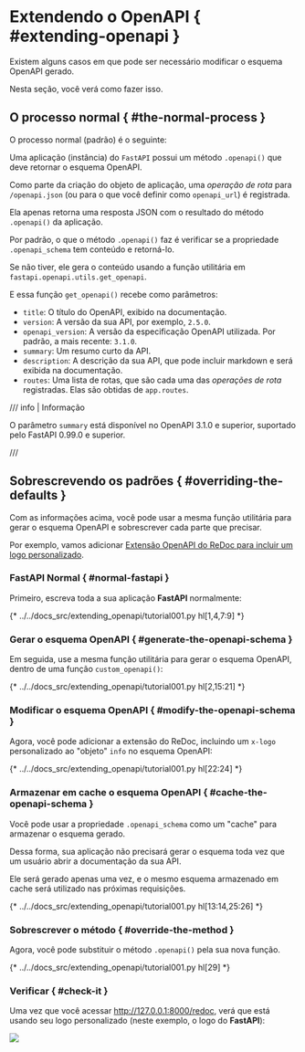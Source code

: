 # Extendendo o OpenAPI { #extending-openapi }

Existem alguns casos em que pode ser necessário modificar o esquema OpenAPI gerado.

Nesta seção, você verá como fazer isso.

## O processo normal { #the-normal-process }

O processo normal (padrão) é o seguinte:

Uma aplicação (instância) do `FastAPI` possui um método `.openapi()` que deve retornar o esquema OpenAPI.

Como parte da criação do objeto de aplicação, uma *operação de rota* para `/openapi.json` (ou para o que você definir como `openapi_url`) é registrada.

Ela apenas retorna uma resposta JSON com o resultado do método `.openapi()` da aplicação.

Por padrão, o que o método `.openapi()` faz é verificar se a propriedade `.openapi_schema` tem conteúdo e retorná-lo.

Se não tiver, ele gera o conteúdo usando a função utilitária em `fastapi.openapi.utils.get_openapi`.

E essa função `get_openapi()` recebe como parâmetros:

* `title`: O título do OpenAPI, exibido na documentação.
* `version`: A versão da sua API, por exemplo, `2.5.0`.
* `openapi_version`: A versão da especificação OpenAPI utilizada. Por padrão, a mais recente: `3.1.0`.
* `summary`: Um resumo curto da API.
* `description`: A descrição da sua API, que pode incluir markdown e será exibida na documentação.
* `routes`: Uma lista de rotas, que são cada uma das *operações de rota* registradas. Elas são obtidas de `app.routes`.

/// info | Informação

O parâmetro `summary` está disponível no OpenAPI 3.1.0 e superior, suportado pelo FastAPI 0.99.0 e superior.

///

## Sobrescrevendo os padrões { #overriding-the-defaults }

Com as informações acima, você pode usar a mesma função utilitária para gerar o esquema OpenAPI e sobrescrever cada parte que precisar.

Por exemplo, vamos adicionar <a href="https://github.com/Rebilly/ReDoc/blob/master/docs/redoc-vendor-extensions.md#x-logo" class="external-link" target="_blank">Extensão OpenAPI do ReDoc para incluir um logo personalizado</a>.

### **FastAPI** Normal { #normal-fastapi }

Primeiro, escreva toda a sua aplicação **FastAPI** normalmente:

{* ../../docs_src/extending_openapi/tutorial001.py hl[1,4,7:9] *}

### Gerar o esquema OpenAPI { #generate-the-openapi-schema }

Em seguida, use a mesma função utilitária para gerar o esquema OpenAPI, dentro de uma função `custom_openapi()`:

{* ../../docs_src/extending_openapi/tutorial001.py hl[2,15:21] *}

### Modificar o esquema OpenAPI { #modify-the-openapi-schema }

Agora, você pode adicionar a extensão do ReDoc, incluindo um `x-logo` personalizado ao "objeto" `info` no esquema OpenAPI:

{* ../../docs_src/extending_openapi/tutorial001.py hl[22:24] *}

### Armazenar em cache o esquema OpenAPI { #cache-the-openapi-schema }

Você pode usar a propriedade `.openapi_schema` como um "cache" para armazenar o esquema gerado.

Dessa forma, sua aplicação não precisará gerar o esquema toda vez que um usuário abrir a documentação da sua API.

Ele será gerado apenas uma vez, e o mesmo esquema armazenado em cache será utilizado nas próximas requisições.

{* ../../docs_src/extending_openapi/tutorial001.py hl[13:14,25:26] *}

### Sobrescrever o método { #override-the-method }

Agora, você pode substituir o método `.openapi()` pela sua nova função.

{* ../../docs_src/extending_openapi/tutorial001.py hl[29] *}

### Verificar { #check-it }

Uma vez que você acessar <a href="http://127.0.0.1:8000/redoc" class="external-link" target="_blank">http://127.0.0.1:8000/redoc</a>, verá que está usando seu logo personalizado (neste exemplo, o logo do **FastAPI**):

<img src="/img/tutorial/extending-openapi/image01.png">
